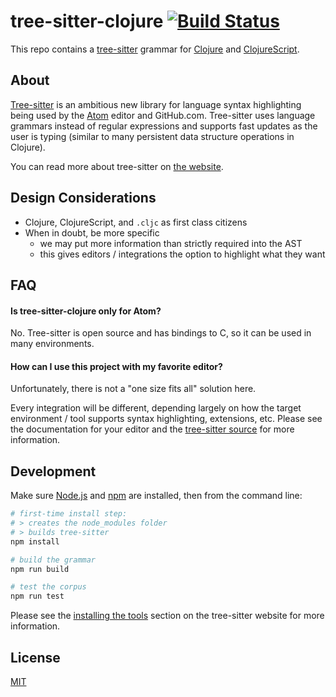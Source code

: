 # tree-sitter-clojure [![Build Status](https://travis-ci.org/oakmac/tree-sitter-clojure.svg?branch=master)](https://travis-ci.org/oakmac/tree-sitter-clojure)

This repo contains a [tree-sitter] grammar for [Clojure] and [ClojureScript].

[tree-sitter]:https://tree-sitter.github.io/tree-sitter/
[Clojure]:https://clojure.org/
[ClojureScript]:https://clojurescript.org/

## About

[Tree-sitter] is an ambitious new library for language syntax highlighting being
used by the [Atom] editor and GitHub.com. Tree-sitter uses language grammars
instead of regular expressions and supports fast updates as the user is typing
(similar to many persistent data structure operations in Clojure).

You can read more about tree-sitter on [the website].

[Tree-sitter]:https://github.com/tree-sitter/tree-sitter
[Atom]:https://atom.io/
[the website]:http://tree-sitter.github.io/tree-sitter/

## Design Considerations

- Clojure, ClojureScript, and `.cljc` as first class citizens
- When in doubt, be more specific
  - we may put more information than strictly required into the AST
  - this gives editors / integrations the option to highlight what they want

## FAQ

#### Is tree-sitter-clojure only for Atom?

No. Tree-sitter is open source and has bindings to C, so it can be used in many
environments.

#### How can I use this project with my favorite editor?

Unfortunately, there is not a "one size fits all" solution here.

Every integration will be different, depending largely on how the target
environment / tool supports syntax highlighting, extensions, etc. Please see the
documentation for your editor and the [tree-sitter source] for more information.

[tree-sitter source]:https://github.com/tree-sitter/tree-sitter

## Development

Make sure [Node.js] and [npm] are installed, then from the command line:

```sh
# first-time install step:
# > creates the node_modules folder
# > builds tree-sitter
npm install

# build the grammar
npm run build

# test the corpus
npm run test
```

Please see the [installing the tools] section on the tree-sitter website for
more information.

[installing the tools]:https://tree-sitter.github.io/tree-sitter/creating-parsers#installing-the-tools

## License

[MIT](LICENSE.md)

[Node.js]:https://nodejs.org/
[npm]:https://www.npmjs.com/get-npm
